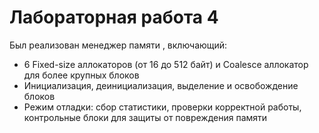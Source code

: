# Лабораторная работа 4
Был реализован менеджер памяти , включающий:
- 6 Fixed-size аллокаторов (от 16 до 512 байт) и Coalesce аллокатор для более крупных блоков
- Инициализация, деинициализация, выделение и освобождение блоков
- Режим отладки: сбор статистики, проверки корректной работы, контрольные блоки для защиты от повреждения памяти
